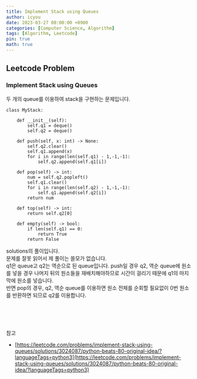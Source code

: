 ```yaml
---
title: Implement Stack using Queues
author: icyou
date: 2023-03-27 00:00:00 +0900
categories: [Computer Science, Algorithm]
tags: [Algorithm, Leetcode]
pin: true
math: true
---
```


## Leetcode Problem

### Implement Stack using Queues
두 개의 queue를 이용하여 stack을 구현하는 문제입니다.

```
class MyStack:

    def __init__(self):
        self.q1 = deque()
        self.q2 = deque()

    def push(self, x: int) -> None:
        self.q2.clear()
        self.q1.append(x)
        for i in range(len(self.q1) - 1,-1,-1):
            self.q2.append(self.q1[i])

    def pop(self) -> int:
        num = self.q2.popleft()
        self.q1.clear()
        for i in range(len(self.q2) - 1,-1,-1):
            self.q1.append(self.q2[i])
        return num

    def top(self) -> int:
        return self.q2[0]

    def empty(self) -> bool:
        if len(self.q1) == 0:
            return True
        return False
```
solutions의 풀이입니다.  
문제를 잘못 읽어서 제 풀이는 쓸모가 없습니다.  
q1은 queue고 q2는 역순으로 된 queue입니다. push일 경우 q2, 역순 queue에 원소를 넣을 경우 나머지 뒤의 원소들을 재배치해야하므로 시간이 걸리기 때문에 q1의 마지막에 원소를 넣습니다.  
반면 pop의 경우, q2, 역순 queue를 이용하면 원소 전체를 순회할 필요없이 0번 원소를 반환하면 되므로 q2를 이용합니다.  



<br/><br/><br/><br/>
참고 
- [https://leetcode.com/problems/implement-stack-using-queues/solutions/3024087/python-beats-80-original-idea/?languageTags=python3](https://leetcode.com/problems/implement-stack-using-queues/solutions/3024087/python-beats-80-original-idea/?languageTags=python3)